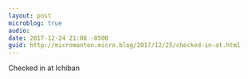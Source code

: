 ```yaml
---
layout: post
microblog: true
audio: 
date: 2017-12-24 21:08 -0500
guid: http://micromanton.micro.blog/2017/12/25/checked-in-at.html
---
```

Checked in at Ichiban
